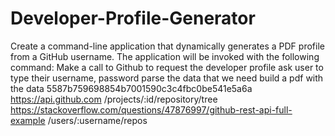 # Developer-Profile-Generator
Create a command-line application that dynamically generates a PDF profile from a GitHub username. The application will be invoked with the following command:
Make a call to Github to request the developer profile
ask user to type their username, password
parse the data that we need
build a pdf with the data
 5587b759698854b7001590c3c4fbc0be541e5a6a
 https://api.github.com
 /projects/:id/repository/tree
 https://stackoverflow.com/questions/47876997/github-rest-api-full-example
  /users/:username/repos
